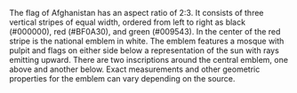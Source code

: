The flag of Afghanistan has an aspect ratio of 2:3. It consists of three vertical stripes of equal width, ordered from left to right as black (#000000), red (#BF0A30), and green (#009543). In the center of the red stripe is the national emblem in white. The emblem features a mosque with pulpit and flags on either side below a representation of the sun with rays emitting upward. There are two inscriptions around the central emblem, one above and another below. Exact measurements and other geometric properties for the emblem can vary depending on the source.